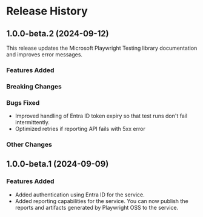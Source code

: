 # Release History

## 1.0.0-beta.2 (2024-09-12)

This release updates the Microsoft Playwright Testing library documentation and improves error messages. 

### Features Added

### Breaking Changes

### Bugs Fixed

- Improved handling of Entra ID token expiry so that test runs don't fail intermittently.
- Optimized retries if reporting API fails with 5xx error

### Other Changes

## 1.0.0-beta.1 (2024-09-09)

### Features Added

- Added authentication using Entra ID for the service.
- Added reporting capabilities for the service. You can now publish the reports and artifacts generated by Playwright OSS to the service.
